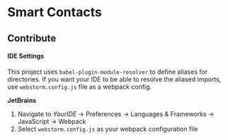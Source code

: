 # Smart Contacts

## Contribute

#### IDE Settings
This project uses `babel-plugin-module-resolver` to define aliases for directories. If you want your 
IDE to be able to resolve the aliased imports, use `webstorm.config.js` file as a webpack config. 

**JetBrains**

1) Navigate to _YourIDE_ -> Preferences -> Languages & Frameworks -> JavaScript -> Webpack
2) Select `webstorm.config.js` as your webpack configuration file
